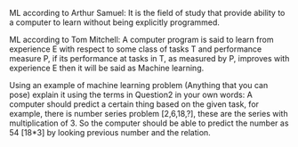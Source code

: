 ML according to Arthur Samuel:
It is the field of study that provide ability to a computer to learn without being explicitly programmed.

ML according to Tom Mitchell:
A computer program is said to learn from experience E with respect to some class of tasks T and performance measure P, if its performance at tasks in T, as measured by P, improves with experience E then it will be said as Machine learning.

Using an example of machine learning problem (Anything that you can pose) explain it using the terms in Question2 in your own words:
A computer should predict a certain thing based on the given task, for example, there is number series problem [2,6,18,?], these are the series with multiplication of 3. So the computer should be able to predict the number as 54 [18*3] by looking previous number and the relation.